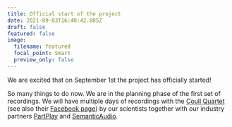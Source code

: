 ```yaml
---
title: Official start of the project
date: 2021-09-03T16:40:42.805Z
draft: false
featured: false
image:
  filename: featured
  focal_point: Smart
  preview_only: false
---
```

We are excited that on September 1st the project has officially started! 

So many things to do now. We are in the planning phase of the first set of recordings. We will have multiple days of recordings with the [Coull Quartet](https://www.coullquartet.com) (see also their [Facebook page](https://www.facebook.com/people/The-Coull-Quartet/100063018892350/)) by our scientists together with our industry partners [PartPlay](https://partplay.co.uk) and [SemanticAudio](http://www.semanticaudio.co.uk).

![]()
